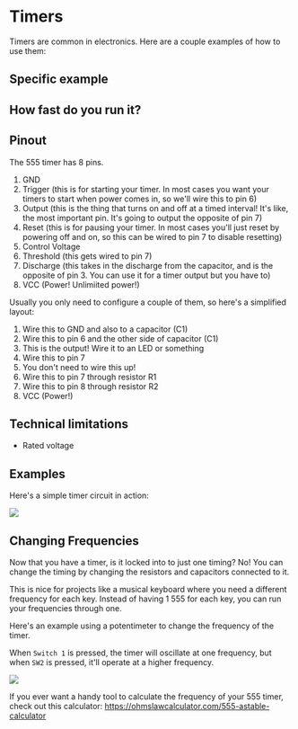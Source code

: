 # Timers

Timers are common in electronics. Here are a couple examples of how to use them:

## Specific example

## How fast do you run it?

## Pinout

The 555 timer has 8 pins.

1. GND
2. Trigger (this is for starting your timer. In most cases you want your timers to start when power comes in, so we'll wire this to pin 6)
3. Output (this is the thing that turns on and off at a timed interval! It's like, the most important pin. It's going to output the opposite of pin 7)
4. Reset (this is for pausing your timer. In most cases you'll just reset by powering off and on, so this can be wired to pin 7 to disable resetting)
5. Control Voltage
6. Threshold (this gets wired to pin 7)
7. Discharge (this takes in the discharge from the capacitor, and is the opposite of pin 3. You can use it for a timer output but you have to)
8. VCC (Power! Unlimiited power!)

Usually you only need to configure a couple of them, so here's a simplified layout:

1. Wire this to GND and also to a capacitor (C1)
2. Wire this to pin 6 and the other side of capacitor (C1)
3. This is the output! Wire it to an LED or something
4. Wire this to pin 7
5. You don't need to wire this up!
6. Wire this to pin 7 through resistor R1
7. Wire this to pin 8 through resistor R2
8. VCC (Power!)

## Technical limitations

- Rated voltage

## Examples

Here's a simple timer circuit in action:

![](https://cloud-bc8fblv1k-hack-club-bot.vercel.app/0image.png)

## Changing Frequencies

Now that you have a timer, is it locked into to just one timing? No! You can change the timing by changing the resistors and capacitors connected to it.

This is nice for projects like a musical keyboard where you need a different frequency for each key. Instead of having 1 555 for each key, you can run your frequencies through one.

<!-- A single 555 can be used to create different frequencies by quickly swapping out the resistors and capacitors connected to it. -->
Here's an example using a potentimeter to change the frequency of the timer.
<!-- If you want multiple switches varying the oscillation frequency of your 555 timer. We use potentiometers here to act as variable resistors and allow tuning the board to account for tolerance issues. -->

<!-- This differs slightly from a standard 555 timer layout.  -->

When `Switch 1` is pressed, the timer will oscillate at one frequency, but when `SW2` is pressed, it'll operate at a higher frequency. 

<!-- ![](https://cloud-1aeqdw5du-hack-club-bot.vercel.app/0image.png) -->

![](https://cloud-m216uvuch-hack-club-bot.vercel.app/0image.png)

If you ever want a handy tool to calculate the frequency of your 555 timer, check out this calculator:
https://ohmslawcalculator.com/555-astable-calculator

<!-- All a 555 timer circuit does, is charge and discharge the capacitor (C5 in this case) at varying rates to generate the oscillation frequency.

If we want a low frequency, we want the capacitor to charge slowly. Key1 is the lowest key of the piano, so it has the most resistors in the chain. When power is applied to Key1, it has to go through a lot of different resistors to get to the Timer. When power is applied to Key2, it has slightly less resistance, and therefore charges C5 faster, resulting in a higher frequency. Key12 has the least resistance, resulting in the least frequency.

The lower half of resistors, R11 - R14 allow us to change the *discharge* resistance between 0 and 13.2kOhm, providing even more adjustment (to limit the maximum frequency) of the timer between different keyboards. -->


<!-- TODO -->

<!-- Helpful links: -->
<!-- https://www.youtube.com/watch?v=TTQnhIkw4Bk -->